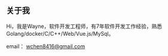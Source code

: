 ## 关于我

Hi，我是Wayne，软件开发工程师，有7年软件开发工作经验，熟悉Golang/docker/C/C++/Web/Vue.js/MySql。  

email： wchen8416@gmail.com





